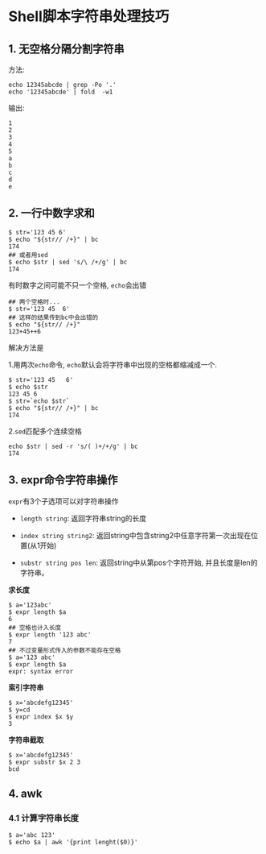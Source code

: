 # Shell脚本字符串处理技巧

## 1. 无空格分隔分割字符串

方法:

```
echo 12345abcde | grep -Po '.'
echo '12345abcde' | fold  -w1
```

输出:

```
1
2
3
4
5
a
b
c
d
e
```

## 2. 一行中数字求和

```
$ str='123 45 6'
$ echo "${str// /+}" | bc
174
## 或者用sed
$ echo $str | sed 's/\ /+/g' | bc
174
```

有时数字之间可能不只一个空格, `echo`会出错

```
## 两个空格时...
$ str='123 45  6'
## 这样的结果传到bc中会出错的
$ echo "${str// /+}"
123+45++6
```

解决方法是

1.用两次`echo`命令, `echo`默认会将字符串中出现的空格都缩减成一个.

```
$ str='123 45   6'
$ echo $str
123 45 6
$ str=`echo $str`
$ echo "${str// /+}" | bc
174
```
2.`sed`匹配多个连续空格

```
echo $str | sed -r 's/( )+/+/g' | bc
174
```

## 3. expr命令字符串操作

`expr`有3个子选项可以对字符串操作

- `length string`: 返回字符串string的长度

- `index string string2`: 返回string中包含string2中任意字符第一次出现在位置(从1开始)

- `substr string pos len`: 返回string中从第pos个字符开始, 并且长度是len的字符串。

**求长度**

```
$ a='123abc'
$ expr length $a
6
## 空格也计入长度
$ expr length '123 abc'
7
## 不过变量形式传入的参数不能存在空格
$ a='123 abc'
$ expr length $a
expr: syntax error
```

**索引字符串**

```
$ x='abcdefg12345'
$ y=cd
$ expr index $x $y
3
```

**字符串截取**

```
$ x='abcdefg12345'
$ expr substr $x 2 3
bcd
```

## 4. awk

### 4.1 计算字符串长度

```
$ a='abc 123'
$ echo $a | awk '{print lenght($0)}'
```